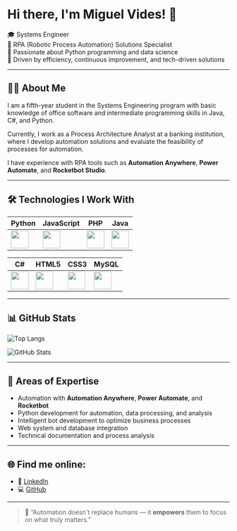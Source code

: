 # Hi there, I'm Miguel Vides! 👋

🎓 Systems Engineer  
🤖 RPA (Robotic Process Automation) Solutions Specialist  
🐍 Passionate about Python programming and data science  
🚀 Driven by efficiency, continuous improvement, and tech-driven solutions  

---

## 🧑‍💻 About Me

I am a fifth-year student in the Systems Engineering program with basic knowledge of office software and intermediate programming skills in Java, C#, and Python.  

Currently, I work as a Process Architecture Analyst at a banking institution, where I develop automation solutions and evaluate the feasibility of processes for automation.  

I have experience with RPA tools such as **Automation Anywhere**, **Power Automate**, and **Rocketbot Studio**.

---

## 🛠️ Technologies I Work With

| Python | JavaScript | PHP | Java |
|--------|------------|-----|------|
| <img src="https://cdn.jsdelivr.net/gh/devicons/devicon/icons/python/python-original.svg" width="40px"/> | <img src="https://cdn.jsdelivr.net/gh/devicons/devicon/icons/javascript/javascript-original.svg" width="40px"/> | <img src="https://cdn.jsdelivr.net/gh/devicons/devicon/icons/php/php-original.svg" width="40px"/> | <img src="https://cdn.jsdelivr.net/gh/devicons/devicon/icons/java/java-original.svg" width="40px"/> |

| C# | HTML5 | CSS3 | MySQL |
|----|-------|------|--------|
| <img src="https://cdn.jsdelivr.net/gh/devicons/devicon/icons/csharp/csharp-original.svg" width="40px"/> | <img src="https://cdn.jsdelivr.net/gh/devicons/devicon/icons/html5/html5-original.svg" width="40px"/> | <img src="https://cdn.jsdelivr.net/gh/devicons/devicon/icons/css3/css3-original.svg" width="40px"/> | <img src="https://cdn.jsdelivr.net/gh/devicons/devicon/icons/mysql/mysql-original.svg" width="40px"/> |

---

## 📊 GitHub Stats

![Top Langs](https://github-readme-stats.vercel.app/api/top-langs/?username=MiguelVides0&layout=compact&theme=radical)

![GitHub Stats](https://github-readme-stats.vercel.app/api?username=MiguelVides0&show_icons=true&theme=radical)

---

## 🧠 Areas of Expertise

- Automation with **Automation Anywhere**, **Power Automate**, and **Rocketbot**
- Python development for automation, data processing, and analysis
- Intelligent bot development to optimize business processes
- Web system and database integration
- Technical documentation and process analysis

---

## 🌐 Find me online:

- 💼 [LinkedIn](https://www.linkedin.com/in/https://www.linkedin.com/in/miguel-angel-vides-8a0241246/)
- 💻 [GitHub](https://github.com/MiguelVides0)

---

> 💬 “Automation doesn't replace humans — it **empowers** them to focus on what truly matters.”

